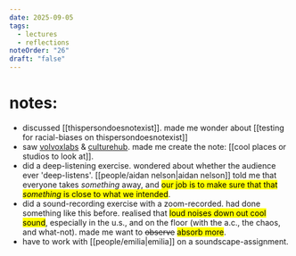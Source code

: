 ```yaml
---
date: 2025-09-05
tags:
  - lectures
  - reflections
noteOrder: "26"
draft: "false"
---
```

# notes: 
- discussed [[thispersondoesnotexist]]. made me wonder about [[testing for racial-biases on thispersondoesnotexist]]
- saw [volvoxlabs](https://www.volvoxlabs.com/) & [culturehub](https://www.culturehub.org/). made me create the note: [[cool places or studios to look at]]. 
- did a deep-listening exercise. wondered about whether the audience ever 'deep-listens'. [[people/aidan nelson|aidan nelson]] told me that everyone takes *something* away, and <mark>our job is to make sure that that *something* is close to what we intended</mark>. 
- did a sound-recording exercise with a zoom-recorded. had done something like this before. realised that <mark>loud noises down out cool sound</mark>, especially in the u.s., and on the floor (with the a.c., the chaos, and what-not). made me want to ~~observe~~ <mark>absorb more</mark>.
- have to work with [[people/emilia|emilia]] on a soundscape-assignment. 


